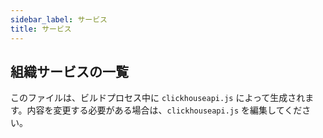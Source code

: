 ```yaml
---
sidebar_label: サービス
title: サービス
---
```


## 組織サービスの一覧

このファイルは、ビルドプロセス中に `clickhouseapi.js` によって生成されます。内容を変更する必要がある場合は、`clickhouseapi.js` を編集してください。
